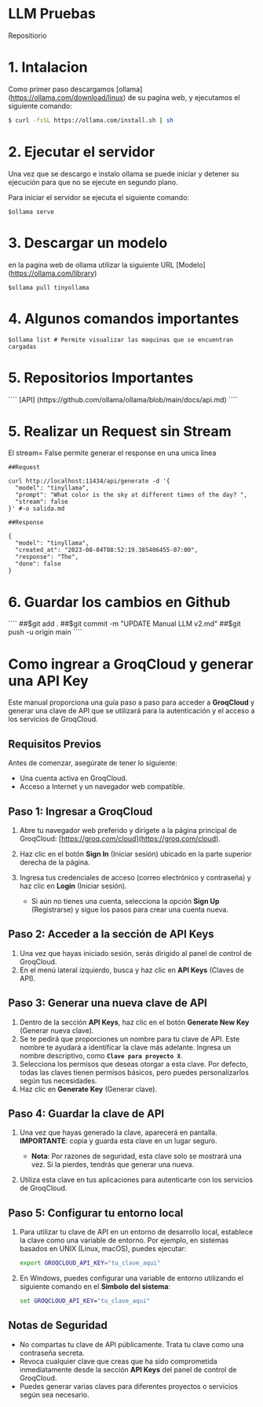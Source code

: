 <h1>LLM Pruebas</h1>

Repositiorio


<h1>1. Intalacion </h1>

Como primer paso descargamos [ollama]
(https://ollama.com/download/linux) de su pagina web, y ejecutamos el 
siguiente comando:

````bash
$ curl -fsSL https://ollama.com/install.sh | sh
````

<h1>2. Ejecutar el servidor </h1>

Una vez que se descargo e instalo ollama se puede iniciar y detener su ejecución para que no se ejecute en segundo plano.

Para iniciar el servidor se ejecuta el siguiente comando:
````
$ollama serve
````

<h1>3. Descargar un modelo</h1> 

en la pagina web de ollama utilizar la siguiente URL [Modelo] (https://ollama.com/library)

````
$ollama pull tinyollama
````


<h1>4. Algunos comandos importantes </h1>

````
$ollama list # Permite visualizar las maquinas que se encuentran cargadas 

````


<h1>5. Repositorios Importantes </h1>
````
[API] (https://github.com/ollama/ollama/blob/main/docs/api.md)
````


<h1>5. Realizar un Request sin Stream</h1>

El stream= False permite generar el response en una unica linea 
````
##Request

curl http://localhost:11434/api/generate -d '{
  "model": "tinyllama",
  "prompt": "What color is the sky at different times of the day? ",
  "stream": false
}' #-o salida.md

##Response 

{
  "model": "tinyllama",
  "created_at": "2023-08-04T08:52:19.385406455-07:00",
  "response": "The",
  "done": false
} 
````

<h1>6. Guardar los cambios en Github</h1>
````
##$git add .
##$git commit -m "UPDATE Manual LLM v2.md"
##$git push -u origin main
````

<h1>Como ingrear a GroqCloud y generar una API Key</h1>

Este manual proporciona una guía paso a paso para acceder a **GroqCloud** y generar una clave de API que se utilizará para la autenticación y el acceso a los servicios de GroqCloud.

## Requisitos Previos

Antes de comenzar, asegúrate de tener lo siguiente:

- Una cuenta activa en GroqCloud.
- Acceso a Internet y un navegador web compatible.

## Paso 1: Ingresar a GroqCloud

1. Abre tu navegador web preferido y dirígete a la página principal de GroqCloud: [https://groq.com/cloud](https://groq.com/cloud).
2. Haz clic en el botón **Sign In** (Iniciar sesión) ubicado en la parte superior derecha de la página.
3. Ingresa tus credenciales de acceso (correo electrónico y contraseña) y haz clic en **Login** (Iniciar sesión).

   - Si aún no tienes una cuenta, selecciona la opción **Sign Up** (Registrarse) y sigue los pasos para crear una cuenta nueva.

## Paso 2: Acceder a la sección de API Keys

1. Una vez que hayas iniciado sesión, serás dirigido al panel de control de GroqCloud.
2. En el menú lateral izquierdo, busca y haz clic en **API Keys** (Claves de API).

## Paso 3: Generar una nueva clave de API

1. Dentro de la sección **API Keys**, haz clic en el botón **Generate New Key** (Generar nueva clave).
2. Se te pedirá que proporciones un nombre para tu clave de API. Este nombre te ayudará a identificar la clave más adelante. Ingresa un nombre descriptivo, como **`Clave para proyecto X`**.
3. Selecciona los permisos que deseas otorgar a esta clave. Por defecto, todas las claves tienen permisos básicos, pero puedes personalizarlos según tus necesidades.
4. Haz clic en **Generate Key** (Generar clave).

## Paso 4: Guardar la clave de API

1. Una vez que hayas generado la clave, aparecerá en pantalla. **IMPORTANTE**: copia y guarda esta clave en un lugar seguro.
   
   - **Nota**: Por razones de seguridad, esta clave solo se mostrará una vez. Si la pierdes, tendrás que generar una nueva.

2. Utiliza esta clave en tus aplicaciones para autenticarte con los servicios de GroqCloud.

## Paso 5: Configurar tu entorno local

1. Para utilizar tu clave de API en un entorno de desarrollo local, establece la clave como una variable de entorno. Por ejemplo, en sistemas basados en UNIX (Linux, macOS), puedes ejecutar:

    ```bash
    export GROQCLOUD_API_KEY="tu_clave_aqui"
    ```

2. En Windows, puedes configurar una variable de entorno utilizando el siguiente comando en el **Símbolo del sistema**:

    ```cmd
    set GROQCLOUD_API_KEY="tu_clave_aqui"
    ```

## Notas de Seguridad

- No compartas tu clave de API públicamente. Trata tu clave como una contraseña secreta.
- Revoca cualquier clave que creas que ha sido comprometida inmediatamente desde la sección **API Keys** del panel de control de GroqCloud.
- Puedes generar varias claves para diferentes proyectos o servicios según sea necesario.

